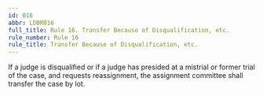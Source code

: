 ```yaml
---
id: 016
abbr: LDBR016
full_title: Rule 16. Transfer Because of Disqualification, etc.
rule_number: Rule 16
rule_title: Transfer Because of Disqualification, etc.
---
```


If a judge is disqualified or if a judge has presided at a mistrial or former trial of the case, and
requests reassignment, the assignment committee shall transfer the case by lot.